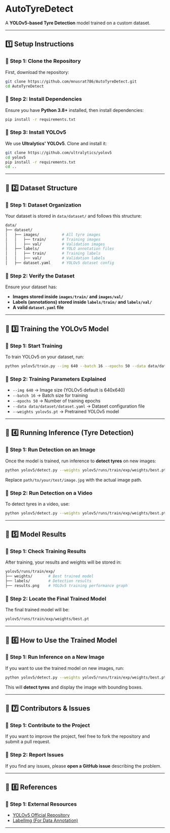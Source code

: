 # AutoTyreDetect 
A **YOLOv5-based Tyre Detection** model trained on a custom dataset.

---

## 1️⃣ Setup Instructions

### 🔹 **Step 1: Clone the Repository**
First, download the repository:
```bash
git clone https://github.com/mnusrat786/AutoTyreDetect.git
cd AutoTyreDetect
```

### 🔹 **Step 2: Install Dependencies**
Ensure you have **Python 3.8+** installed, then install dependencies:
```bash
pip install -r requirements.txt
```

### 🔹 **Step 3: Install YOLOv5**
We use **Ultralytics' YOLOv5**. Clone and install it:
```bash
git clone https://github.com/ultralytics/yolov5
cd yolov5
pip install -r requirements.txt
cd ..
```

---

## 📌 2️⃣ Dataset Structure

### 🔹 **Step 1: Dataset Organization**
Your dataset is stored in `data/dataset/` and follows this structure:
```bash
data/
├── dataset/
│   ├── images/          # All tyre images
│   │   ├── train/       # Training images
│   │   ├── val/         # Validation images
│   ├── labels/          # YOLO annotation files
│   │   ├── train/       # Training labels
│   │   ├── val/         # Validation labels
│   ├── dataset.yaml     # YOLOv5 dataset config
```

### 🔹 **Step 2: Verify the Dataset**
Ensure your dataset has:
- **Images stored inside `images/train/` and `images/val/`**
- **Labels (annotations) stored inside `labels/train/` and `labels/val/`**
- **A valid `dataset.yaml` file**

---

## 📌 3️⃣ Training the YOLOv5 Model

### 🔹 **Step 1: Start Training**
To train YOLOv5 on your dataset, run:
```bash
python yolov5/train.py --img 640 --batch 16 --epochs 50 --data data/dataset/dataset.yaml --weights yolov5s.pt
```

### 🔹 **Step 2: Training Parameters Explained**
- `--img 640` → Image size (YOLOv5 default is 640x640)  
- `--batch 16` → Batch size for training  
- `--epochs 50` → Number of training epochs  
- `--data data/dataset/dataset.yaml` → Dataset configuration file  
- `--weights yolov5s.pt` → Pretrained YOLOv5 model  

---

## 📌 4️⃣ Running Inference (Tyre Detection)

### 🔹 **Step 1: Run Detection on an Image**
Once the model is trained, run inference to **detect tyres** on new images:
```bash
python yolov5/detect.py --weights yolov5/runs/train/exp/weights/best.pt --source path/to/your/test/image.jpg
```
Replace `path/to/your/test/image.jpg` with the actual image path.

### 🔹 **Step 2: Run Detection on a Video**
To detect tyres in a video, use:
```bash
python yolov5/detect.py --weights yolov5/runs/train/exp/weights/best.pt --source path/to/your/video.mp4
```

---

## 📌 5️⃣ Model Results

### 🔹 **Step 1: Check Training Results**
After training, your results and weights will be stored in:
```bash
yolov5/runs/train/exp/
├── weights/       # Best trained model
├── labels/        # Detection results
├── results.png    # YOLOv5 training performance graph
```

### 🔹 **Step 2: Locate the Final Trained Model**
The final trained model will be:
```bash
yolov5/runs/train/exp/weights/best.pt
```

---

## 📌 6️⃣ How to Use the Trained Model

### 🔹 **Step 1: Run Inference on a New Image**
If you want to use the trained model on new images, run:
```bash
python yolov5/detect.py --weights yolov5/runs/train/exp/weights/best.pt --source path/to/your/image.jpg
```
This will **detect tyres** and display the image with bounding boxes.

---

## 📌 7️⃣ Contributors & Issues

### 🔹 **Step 1: Contribute to the Project**
If you want to improve the project, feel free to fork the repository and submit a pull request.

### 🔹 **Step 2: Report Issues**
If you find any issues, please **open a GitHub issue** describing the problem.

---

## 📌 8️⃣ References

### 🔹 **Step 1: External Resources**
- [YOLOv5 Official Repository](https://github.com/ultralytics/yolov5)  
- [LabelImg (For Data Annotation)](https://github.com/heartexlabs/labelImg)  

---

